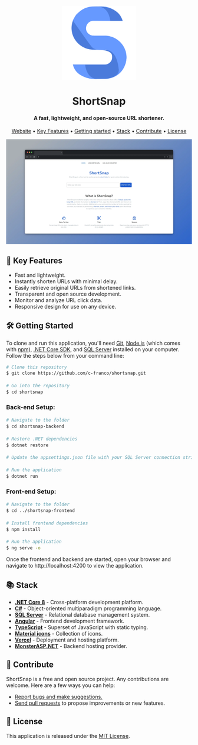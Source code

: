 <h1 align="center">
  <br>
  <a href="https://shortsnap.vercel.app/"><img src="shortsnap-frontend/src/shortsnap-logo.png" alt="ShortSnap" width="200"></a>
  <br>
  <br>
  ShortSnap
  <br>
</h1>

<h4 align="center">A fast, lightweight, and open-source URL shortener.</h4>

<p align="center">
  <a href="https://shortsnap.vercel.app/">Website</a> •
  <a href="#key-features">Key Features</a> •
  <a href="#getting-started">Getting started</a> •
  <a href="#stack">Stack</a> •
  <a href="#contribute">Contribute</a> •
  <a href="#license">License</a>
</p>

<img src="shortsnap-frontend/src/shortsnap.webp" alt="ShortSnap">

## 🚀 Key Features

- Fast and lightweight.
- Instantly shorten URLs with minimal delay.
- Easily retrieve original URLs from shortened links.
- Transparent and open source development.
- Monitor and analyze URL click data.
- Responsive design for use on any device.

## 🛠️ Getting Started

To clone and run this application, you'll need [Git](https://git-scm.com), [Node.js](https://nodejs.org/en/download/) (which comes with [npm](http://npmjs.com)), [.NET Core SDK](https://dotnet.microsoft.com/download), and [SQL Server](https://www.microsoft.com/en-us/sql-server/sql-server-downloads) installed on your computer. Follow the steps below from your command line:

```bash
# Clone this repository
$ git clone https://github.com/c-franco/shortsnap.git

# Go into the repository
$ cd shortsnap
```

### Back-end Setup:
```bash
# Navigate to the folder
$ cd shortsnap-backend

# Restore .NET dependencies
$ dotnet restore

# Update the appsettings.json file with your SQL Server connection string

# Run the application
$ dotnet run
```
### Front-end Setup:
```bash
# Navigate to the folder
$ cd ../shortsnap-frontend

# Install frontend dependencies
$ npm install

# Run the application
$ ng serve -o
```
Once the frontend and backend are started, open your browser and navigate to http://localhost:4200 to view the application.

## 📚 Stack

- [**.NET Core 8**](https://dotnet.microsoft.com/download/dotnet/8.0) - Cross-platform development platform.
- [**C#**](https://docs.microsoft.com/en-us/dotnet/csharp/) - Object-oriented multiparadigm programming language.
- [**SQL Server**](https://www.microsoft.com/en-us/sql-server/sql-server-downloads) - Relational database management system.
- [**Angular**](https://angular.io/) - Frontend development framework.
- [**TypeScript**](https://www.typescriptlang.org/) - Superset of JavaScript with static typing.
- [**Material icons**](https://fonts.google.com/icons) - Collection of icons.
- [**Vercel**](https://vercel.com) - Deployment and hosting platform.
- [**MonsterASP.NET**](https://www.monsterasp.net/) - Backend hosting provider.

## 🤝 Contribute

ShortSnap is a free and open source project. Any contributions are welcome. Here are a few ways you can help:

- [Report bugs and make suggestions.](https://github.com/c-franco/shortsnap/issues)
- [Send pull requests](https://github.com/c-franco/shortsnap/pulls) to propose improvements or new features.

## 📜 License

This application is released under the [MIT License](LICENSE).